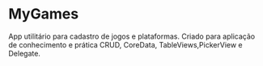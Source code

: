 # MyGames

App utilitário para cadastro de jogos e plataformas. 
Criado para aplicação de conhecimento e prática CRUD, CoreData, TableViews,PickerView e Delegate.
